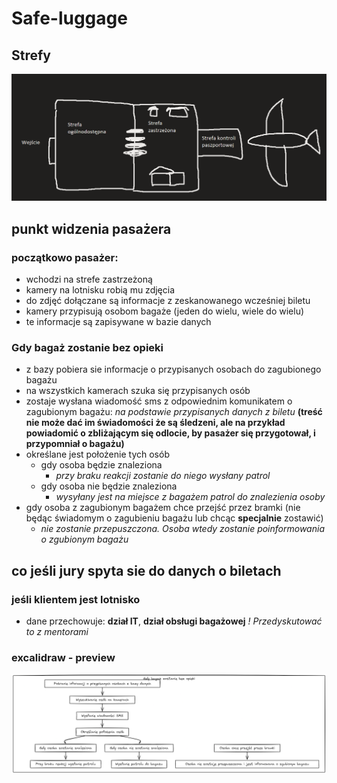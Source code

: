 # Safe-luggage

## Strefy
![strefy](pictures/strefy.png)
## punkt widzenia pasażera

### początkowo pasażer:

- wchodzi na strefe zastrzeżoną
- kamery na lotnisku robią mu zdjęcia 
- do zdjęć dołączane są informacje z zeskanowanego wcześniej biletu
- kamery przypisują osobom bagaże (jeden do wielu, wiele do wielu)
- te informacje są zapisywane w bazie danych

### Gdy bagaż zostanie bez opieki

- z bazy pobiera sie informacje o przypisanych osobach do zagubionego bagażu
- na wszystkich kamerach szuka się przypisanych osób
- zostaje wysłana wiadomość sms z odpowiednim komunikatem o zagubionym bagażu: *na podstawie przypisanych danych z biletu* **(treść nie może dać im świadomości że są śledzeni, ale na przykład powiadomić o zbliżającym się odlocie, by pasażer się przygotował, i przypomniał o bagażu)**
- określane jest położenie tych osób
  - gdy osoba będzie znaleziona
    - *przy braku reakcji zostanie do niego wysłany patrol*
  - gdy osoba nie będzie znaleziona
    - *wysyłany jest na miejsce z bagażem patrol do znalezienia osoby*
- gdy osoba z zagubionym bagażem chce przejść przez bramki (nie będąc świadomym o zagubieniu bagażu lub chcąc **specjalnie** zostawić) 
  - *nie zostanie przepuszczona. Osoba wtedy zostanie poinformowania o zgubionym bagażu*

## co jeśli jury spyta sie do danych o biletach

### jeśli klientem jest lotnisko

- dane przechowuje: **dział IT**, **dział obsługi bagażowej**
  *! Przedyskutować to z mentorami*

### excalidraw - preview
![strefy](pictures/excalidraw.png)